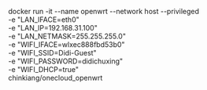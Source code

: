 docker run -it --name openwrt --network host --privileged \
    -e "LAN_IFACE=eth0" \
    -e "LAN_IP=192.168.31.100" \
    -e "LAN_NETMASK=255.255.255.0" \
    -e "WIFI_IFACE=wlxec888fbd53b0" \
    -e "WIFI_SSID=Didi-Guest" \
    -e "WIFI_PASSWORD=didichuxing" \
    -e "WIFI_DHCP=true" \
    chinkiang/onecloud_openwrt